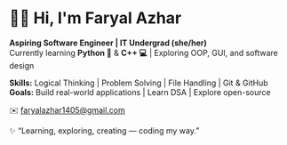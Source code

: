 # 👩‍💻 Hi, I'm Faryal Azhar  

**Aspiring Software Engineer | IT Undergrad (she/her)**  
Currently learning **Python 🐍** & **C++ 💻** | Exploring OOP, GUI, and software design  

**Skills:** Logical Thinking | Problem Solving | File Handling | Git & GitHub  
**Goals:** Build real-world applications | Learn DSA | Explore open-source  

✉️ faryalazhar1405@gmail.com  

✨ “Learning, exploring, creating — coding my way.”
